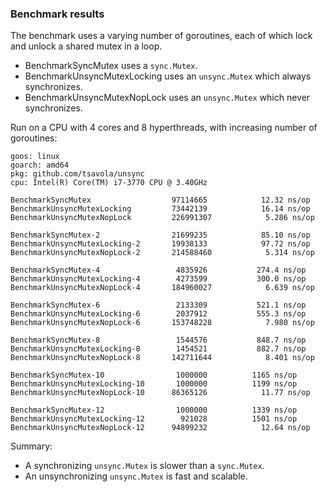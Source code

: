 ### Benchmark results

The benchmark uses a varying number of goroutines, each of which lock and
unlock a shared mutex in a loop.

- BenchmarkSyncMutex uses a `sync.Mutex`.
- BenchmarkUnsyncMutexLocking uses an `unsync.Mutex` which always synchronizes.
- BenchmarkUnsyncMutexNopLock uses an `unsync.Mutex` which never synchronizes.

Run on a CPU with 4 cores and 8 hyperthreads, with increasing number of
goroutines:

	goos: linux
	goarch: amd64
	pkg: github.com/tsavola/unsync
	cpu: Intel(R) Core(TM) i7-3770 CPU @ 3.40GHz

	BenchmarkSyncMutex                	97114665	        12.32 ns/op
	BenchmarkUnsyncMutexLocking       	73442139	        16.14 ns/op
	BenchmarkUnsyncMutexNopLock       	226991307	         5.286 ns/op

	BenchmarkSyncMutex-2              	21699235	        85.10 ns/op
	BenchmarkUnsyncMutexLocking-2     	19938133	        97.72 ns/op
	BenchmarkUnsyncMutexNopLock-2     	214588460	         5.314 ns/op

	BenchmarkSyncMutex-4              	 4835926	       274.4 ns/op
	BenchmarkUnsyncMutexLocking-4     	 4273599	       300.0 ns/op
	BenchmarkUnsyncMutexNopLock-4     	184960027	         6.639 ns/op

	BenchmarkSyncMutex-6              	 2133309	       521.1 ns/op
	BenchmarkUnsyncMutexLocking-6     	 2037912	       555.3 ns/op
	BenchmarkUnsyncMutexNopLock-6     	153748228	         7.980 ns/op

	BenchmarkSyncMutex-8              	 1544576	       848.7 ns/op
	BenchmarkUnsyncMutexLocking-8     	 1454521	       882.7 ns/op
	BenchmarkUnsyncMutexNopLock-8     	142711644	         8.401 ns/op

	BenchmarkSyncMutex-10             	 1000000	      1165 ns/op
	BenchmarkUnsyncMutexLocking-10    	 1000000	      1199 ns/op
	BenchmarkUnsyncMutexNopLock-10    	86365126	        11.77 ns/op

	BenchmarkSyncMutex-12             	 1000000	      1339 ns/op
	BenchmarkUnsyncMutexLocking-12    	  921028	      1501 ns/op
	BenchmarkUnsyncMutexNopLock-12    	94899232	        12.64 ns/op

Summary:

- A synchronizing `unsync.Mutex` is slower than a `sync.Mutex`.
- An unsynchronizing `unsync.Mutex` is fast and scalable.

